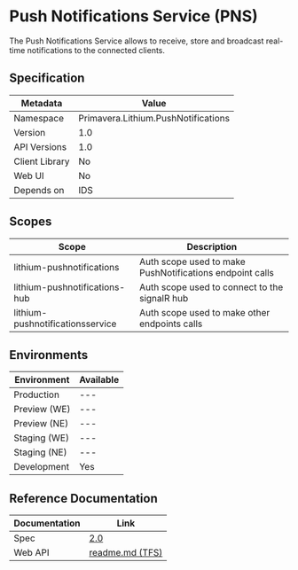 # Push Notifications Service (PNS)

The Push Notifications Service allows to receive, store and broadcast real-time notifications to the connected clients.

## Specification

| Metadata | Value |
| - | - |
| Namespace | Primavera.Lithium.PushNotifications |
| Version | 1.0 |
| API Versions | 1.0 |
| Client Library | No |
| Web UI | No |
| Depends on | IDS |

## Scopes

| Scope | Description |
| - | - |
| lithium-pushnotifications | Auth scope used to make PushNotifications endpoint calls |
| lithium-pushnotifications-hub | Auth scope used to connect to the signalR hub |
| lithium-pushnotificationsservice | Auth scope used to make other endpoints calls |

## Environments

| Environment | Available |
| - | - |
| Production | --- |
| Preview (WE) | --- |
| Preview (NE) | --- |
| Staging (WE) | --- |
| Staging (NE) | --- |
| Development | Yes |

## Reference Documentation

<!-- markdown-link-check-disable -->
| Documentation | Link |
| - | - |
| Spec | [2.0](./specs/pns-spec-2.0.md) |
| Web API | [readme.md (TFS)](https://tfs.primaverabss.com/tfs/P.TEC.Elevation/Lithium/_versionControl?path=%24%2FLithium%2FMicroservices%2FCommon%2FPNS%2FMainline%2FDocumentation%2Freadme.md&version=T&_a=preview) |
<!-- markdown-link-check-enable -->
